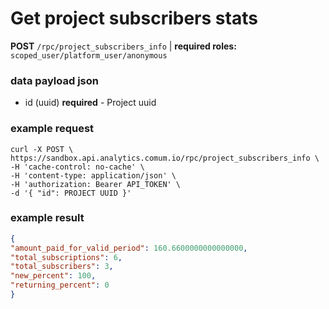 # Get project subscribers stats

**POST** `/rpc/project_subscribers_info` | **required roles:** `scoped_user/platform_user/anonymous` 


### data payload json

+ id (uuid) **required** - Project uuid


### example request

```curl
curl -X POST \
https://sandbox.api.analytics.comum.io/rpc/project_subscribers_info \
-H 'cache-control: no-cache' \
-H 'content-type: application/json' \
-H 'authorization: Bearer API_TOKEN' \
-d '{ "id": PROJECT UUID }'
```

### example result

```json
{
"amount_paid_for_valid_period": 160.6600000000000000,
"total_subscriptions": 6,
"total_subscribers": 3,
"new_percent": 100,
"returning_percent": 0
}
```




